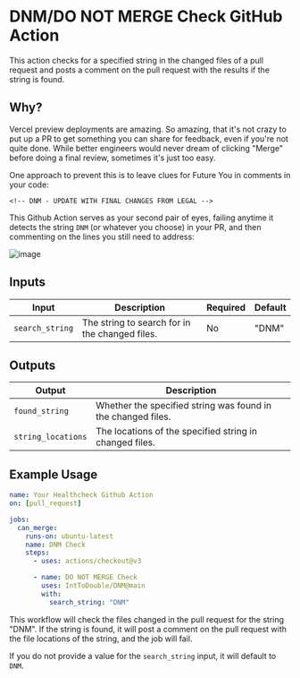 # DNM/DO NOT MERGE Check GitHub Action

This action checks for a specified string in the changed files of a pull request and posts a comment on the pull request with the results if the string is found.


## Why?

Vercel preview deployments are amazing.
So amazing, that it's not crazy to put up a PR to get something you can share for feedback, even if you're not quite done.
While better engineers would never dream of clicking "Merge" before doing a final review, sometimes it's just too easy.

One approach to prevent this is to leave clues for Future You in comments in your code:

```
<!-- DNM - UPDATE WITH FINAL CHANGES FROM LEGAL -->
```

This Github Action serves as your second pair of eyes, failing anytime it detects the string `DNM` (or whatever you choose) in your PR, and then commenting on the lines you still need to address:

![image](https://github.com/IntToDouble/DNM/assets/3053339/24f65e96-c0d3-414e-bfb1-03dbc8d27cd8)


## Inputs

| Input           | Description                                    | Required | Default |
| --------------- | ---------------------------------------------- | -------- | ------- |
| `search_string` | The string to search for in the changed files. | No       | "DNM"   |


## Outputs

| Output             | Description                                                  |
| ------------------ | ------------------------------------------------------------ |
| `found_string`     | Whether the specified string was found in the changed files. |
| `string_locations` | The locations of the specified string in changed files.      |


## Example Usage

```yaml
name: Your Healthcheck Github Action
on: [pull_request]

jobs:
  can_merge:
    runs-on: ubuntu-latest
    name: DNM Check
    steps:
      - uses: actions/checkout@v3

      - name: DO NOT MERGE Check
        uses: IntToDouble/DNM@main
        with:
          search_string: "DNM"
```

This workflow will check the files changed in the pull request for the string "DNM". If the string is found, it will post a comment on the pull request with the file locations of the string, and the job will fail.

If you do not provide a value for the `search_string` input, it will default to `DNM`.
